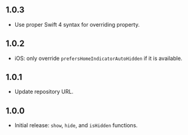 ## 1.0.3

* Use proper Swift 4 syntax for overriding property.

## 1.0.2

* iOS: only override `prefersHomeIndicatorAutoHidden` if it is available.

## 1.0.1

* Update repository URL.

## 1.0.0

* Initial release: `show`, `hide`, and `isHidden` functions.
